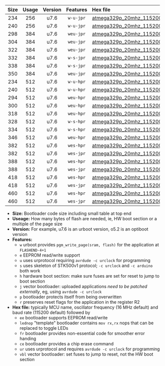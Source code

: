 |Size|Usage|Version|Features|Hex file|
|:-:|:-:|:-:|:-:|:--|
|234|256|u7.6|`w-u-jpr`|[atmega329p_20mhz_115200bps_ur_vbl.hex](https://raw.githubusercontent.com/stefanrueger/urboot/main/bootloaders/atmega329p/fcpu_20mhz/115200_bps/atmega329p_20mhz_115200bps_ur_vbl.hex)|
|240|256|u7.6|`w-u-jpr`|[atmega329p_20mhz_115200bps_lednop_ur_vbl.hex](https://raw.githubusercontent.com/stefanrueger/urboot/main/bootloaders/atmega329p/fcpu_20mhz/115200_bps/atmega329p_20mhz_115200bps_lednop_ur_vbl.hex)|
|298|384|u7.6|`weu-jpr`|[atmega329p_20mhz_115200bps_ee_ur_vbl.hex](https://raw.githubusercontent.com/stefanrueger/urboot/main/bootloaders/atmega329p/fcpu_20mhz/115200_bps/atmega329p_20mhz_115200bps_ee_ur_vbl.hex)|
|304|384|u7.6|`weu-jpr`|[atmega329p_20mhz_115200bps_ee_lednop_ur_vbl.hex](https://raw.githubusercontent.com/stefanrueger/urboot/main/bootloaders/atmega329p/fcpu_20mhz/115200_bps/atmega329p_20mhz_115200bps_ee_lednop_ur_vbl.hex)|
|322|384|u7.6|`weu-jpr`|[atmega329p_20mhz_115200bps_ee_lednop_fr_ur_vbl.hex](https://raw.githubusercontent.com/stefanrueger/urboot/main/bootloaders/atmega329p/fcpu_20mhz/115200_bps/atmega329p_20mhz_115200bps_ee_lednop_fr_ur_vbl.hex)|
|332|384|u7.6|`w-s-jpr`|[atmega329p_20mhz_115200bps_vbl.hex](https://raw.githubusercontent.com/stefanrueger/urboot/main/bootloaders/atmega329p/fcpu_20mhz/115200_bps/atmega329p_20mhz_115200bps_vbl.hex)|
|338|384|u7.6|`w-s-jpr`|[atmega329p_20mhz_115200bps_lednop_vbl.hex](https://raw.githubusercontent.com/stefanrueger/urboot/main/bootloaders/atmega329p/fcpu_20mhz/115200_bps/atmega329p_20mhz_115200bps_lednop_vbl.hex)|
|350|384|u7.6|`weu-jpr`|[atmega329p_20mhz_115200bps_ee_lednop_fr_ce_ur_vbl.hex](https://raw.githubusercontent.com/stefanrueger/urboot/main/bootloaders/atmega329p/fcpu_20mhz/115200_bps/atmega329p_20mhz_115200bps_ee_lednop_fr_ce_ur_vbl.hex)|
|234|512|u7.6|`w-u-hpr`|[atmega329p_20mhz_115200bps_ur.hex](https://raw.githubusercontent.com/stefanrueger/urboot/main/bootloaders/atmega329p/fcpu_20mhz/115200_bps/atmega329p_20mhz_115200bps_ur.hex)|
|240|512|u7.6|`w-u-hpr`|[atmega329p_20mhz_115200bps_lednop_ur.hex](https://raw.githubusercontent.com/stefanrueger/urboot/main/bootloaders/atmega329p/fcpu_20mhz/115200_bps/atmega329p_20mhz_115200bps_lednop_ur.hex)|
|294|512|u7.6|`weu-hpr`|[atmega329p_20mhz_115200bps_ee_ur.hex](https://raw.githubusercontent.com/stefanrueger/urboot/main/bootloaders/atmega329p/fcpu_20mhz/115200_bps/atmega329p_20mhz_115200bps_ee_ur.hex)|
|300|512|u7.6|`weu-hpr`|[atmega329p_20mhz_115200bps_ee_lednop_ur.hex](https://raw.githubusercontent.com/stefanrueger/urboot/main/bootloaders/atmega329p/fcpu_20mhz/115200_bps/atmega329p_20mhz_115200bps_ee_lednop_ur.hex)|
|318|512|u7.6|`weu-hpr`|[atmega329p_20mhz_115200bps_ee_lednop_fr_ur.hex](https://raw.githubusercontent.com/stefanrueger/urboot/main/bootloaders/atmega329p/fcpu_20mhz/115200_bps/atmega329p_20mhz_115200bps_ee_lednop_fr_ur.hex)|
|328|512|u7.6|`w-s-hpr`|[atmega329p_20mhz_115200bps.hex](https://raw.githubusercontent.com/stefanrueger/urboot/main/bootloaders/atmega329p/fcpu_20mhz/115200_bps/atmega329p_20mhz_115200bps.hex)|
|334|512|u7.6|`w-s-hpr`|[atmega329p_20mhz_115200bps_lednop.hex](https://raw.githubusercontent.com/stefanrueger/urboot/main/bootloaders/atmega329p/fcpu_20mhz/115200_bps/atmega329p_20mhz_115200bps_lednop.hex)|
|346|512|u7.6|`weu-hpr`|[atmega329p_20mhz_115200bps_ee_lednop_fr_ce_ur.hex](https://raw.githubusercontent.com/stefanrueger/urboot/main/bootloaders/atmega329p/fcpu_20mhz/115200_bps/atmega329p_20mhz_115200bps_ee_lednop_fr_ce_ur.hex)|
|382|512|u7.6|`wes-hpr`|[atmega329p_20mhz_115200bps_ee.hex](https://raw.githubusercontent.com/stefanrueger/urboot/main/bootloaders/atmega329p/fcpu_20mhz/115200_bps/atmega329p_20mhz_115200bps_ee.hex)|
|382|512|u7.6|`wes-jpr`|[atmega329p_20mhz_115200bps_ee_vbl.hex](https://raw.githubusercontent.com/stefanrueger/urboot/main/bootloaders/atmega329p/fcpu_20mhz/115200_bps/atmega329p_20mhz_115200bps_ee_vbl.hex)|
|388|512|u7.6|`wes-hpr`|[atmega329p_20mhz_115200bps_ee_lednop.hex](https://raw.githubusercontent.com/stefanrueger/urboot/main/bootloaders/atmega329p/fcpu_20mhz/115200_bps/atmega329p_20mhz_115200bps_ee_lednop.hex)|
|388|512|u7.6|`wes-jpr`|[atmega329p_20mhz_115200bps_ee_lednop_vbl.hex](https://raw.githubusercontent.com/stefanrueger/urboot/main/bootloaders/atmega329p/fcpu_20mhz/115200_bps/atmega329p_20mhz_115200bps_ee_lednop_vbl.hex)|
|418|512|u7.6|`wes-hpr`|[atmega329p_20mhz_115200bps_ee_lednop_fr.hex](https://raw.githubusercontent.com/stefanrueger/urboot/main/bootloaders/atmega329p/fcpu_20mhz/115200_bps/atmega329p_20mhz_115200bps_ee_lednop_fr.hex)|
|418|512|u7.6|`wes-jpr`|[atmega329p_20mhz_115200bps_ee_lednop_fr_vbl.hex](https://raw.githubusercontent.com/stefanrueger/urboot/main/bootloaders/atmega329p/fcpu_20mhz/115200_bps/atmega329p_20mhz_115200bps_ee_lednop_fr_vbl.hex)|
|460|512|u7.6|`wes-hpr`|[atmega329p_20mhz_115200bps_ee_lednop_fr_ce.hex](https://raw.githubusercontent.com/stefanrueger/urboot/main/bootloaders/atmega329p/fcpu_20mhz/115200_bps/atmega329p_20mhz_115200bps_ee_lednop_fr_ce.hex)|
|460|512|u7.6|`wes-jpr`|[atmega329p_20mhz_115200bps_ee_lednop_fr_ce_vbl.hex](https://raw.githubusercontent.com/stefanrueger/urboot/main/bootloaders/atmega329p/fcpu_20mhz/115200_bps/atmega329p_20mhz_115200bps_ee_lednop_fr_ce_vbl.hex)|

- **Size:** Bootloader code size including small table at top end
- **Useage:** How many bytes of flash are needed, ie, HW boot section or a multiple of the page size
- **Version:** For example, u7.6 is an urboot version, o5.2 is an optiboot version
- **Features:**
  + `w` urboot provides `pgm_write_page(sram, flash)` for the application at `FLASHEND-4+1`
  + `e` EEPROM read/write support
  + `u` uses urprotocol requiring `avrdude -c urclock` for programming
  + `s` uses skeleton of STK500v1 protocol; `-c urclock` and `-c arduino` both work
  + `h` hardware boot section: make sure fuses are set for reset to jump to boot section
  + `j` vector bootloader: uploaded applications *need to be patched externally*, eg, using `avrdude -c urclock`
  + `p` bootloader protects itself from being overwritten
  + `r` preserves reset flags for the application in the register R2
- **Hex file:** typically MCU name, oscillator frequency (16 MHz default) and baud rate (115200 default) followed by
  + `ee` bootloader supports EEPROM read/write
  + `lednop` "template" bootloader contains `mov rx,rx` nops that can be replaced to toggle LEDs
  + `fr` bootloader provides non-essential code for smoother error handing
  + `ce` bootloader provides a chip erase command
  + `ur` uses urprotocol and requires `avrdude -c urclock` for programming
  + `vbl` vector bootloader: set fuses to jump to reset, not the HW boot section
